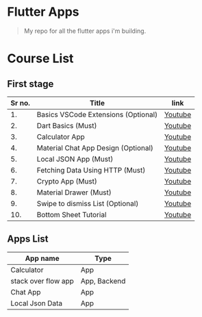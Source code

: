 # Flutter Apps
> My repo for all the flutter apps i'm building.

# Course List
## First stage
| Sr no. | Title | link |
| ----- | ----- | ----- |
| 1. | Basics VSCode Extensions (Optional) | [Youtube](https://youtu.be/Nl2kmAbC0bg) |
| 2. | Dart Basics (Must) | [Youtube](https://youtu.be/0CTj3x6jgeY) |
| 3. | Calculator App | [Youtube](https://youtu.be/Ss1HkZ3LnRY) |
| 4. | Material Chat App Design (Optional) | [Youtube](https://youtu.be/Yd-bgqe3DxA) |
| 5. | Local JSON App (Must) | [Youtube](https://youtu.be/bTwTKwK3hGc) |
| 6. | Fetching Data Using HTTP (Must) | [Youtube](https://youtu.be/aIJU68Phi1w) |
| 7. | Crypto App (Must) | [Youtube](https://youtu.be/cPlaYS4eqe4) |
| 8. | Material Drawer (Must) | [Youtube](https://youtu.be/JWuXj0BY_s4) |
| 9. | Swipe to dismiss List (Optional) | [Youtube](https://youtu.be/AzOONgeCVKg) |
| 10. | Bottom Sheet Tutorial | [Youtube](https://youtu.be/KpR5fQx_V2c) |


## Apps List
| App name | Type |
| --- | --- |
| Calculator | App |
| stack over flow app | App, Backend|
| Chat App | App |
| Local Json Data | App |
